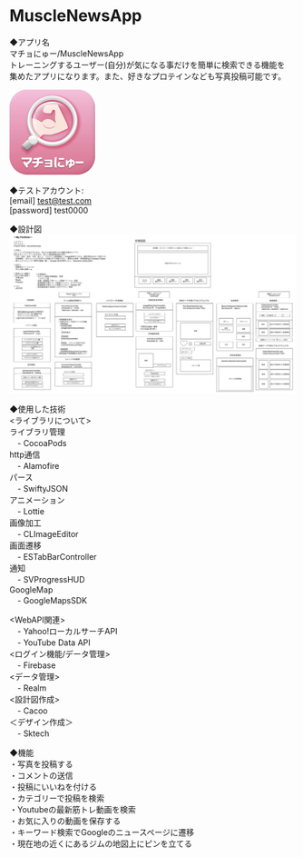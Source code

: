 # MuscleNewsApp

◆アプリ名  
マチョにゅー/MuscleNewsApp  
トレーニングするユーザー(自分)が気になる事だけを簡単に検索できる機能を  
集めたアプリになります。また、好きなプロテインなども写真投稿可能です。 

![アイコン](icon2.png)

◆テストアカウント:  
[email] test@test.com  
[password] test0000  

◆設計図
![設計図](plan.png)

◆使用した技術  
<ライブラリについて>  
ライブラリ管理  
　- CocoaPods  
http通信  
　- Alamofire  
パース  
　- SwiftyJSON  
アニメーション  
　- Lottie   
画像加工  
　- CLImageEditor  
画面遷移  
　- ESTabBarController  
通知  
　- SVProgressHUD  
GoogleMap  
　- GoogleMapsSDK 

<WebAPI関連>  
　- Yahoo!ローカルサーチAPI   
　- YouTube Data API   
<ログイン機能/データ管理>  
　- Firebase   
<データ管理>  
　- Realm    
<設計図作成>  
　- Cacoo   
＜デザイン作成＞  
　- Sktech  

◆機能  
・写真を投稿する  
・コメントの送信  
・投稿にいいねを付ける  
・カテゴリーで投稿を検索  
・Youtubeの最新筋トレ動画を検索  
・お気に入りの動画を保存する  
・キーワード検索でGoogleのニュースページに遷移  
・現在地の近くにあるジムの地図上にピンを立てる    

